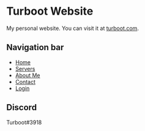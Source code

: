 # Turboot Website
 My personal website. You can visit it at [turboot.com](https://turboot.com).

## Navigation bar
- [Home](https://turboot.com)
- [Servers](https://turboot.com/servers.php)
- [About Me](https://turboot.com/aboutme.php)
- [Contact](https://turboot.com/contact.php)
- [Login](https://turboot.com/login.php)

## Discord
 Turboot#3918
